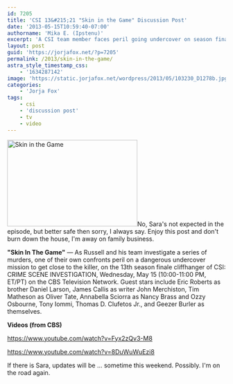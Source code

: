 ```yaml
---
id: 7205
title: 'CSI 13&#215;21 "Skin in the Game" Discussion Post'
date: '2013-05-15T10:59:40-07:00'
authorname: 'Mika E. (Ipstenu)'
excerpt: 'A CSI team member faces peril going undercover on season finale cliffhanger!'
layout: post
guid: 'https://jorjafox.net/?p=7205'
permalink: /2013/skin-in-the-game/
astra_style_timestamp_css:
    - '1634287142'
image: 'https://static.jorjafox.net/wordpress/2013/05/103230_D1278b.jpg'
categories:
    - 'Jorja Fox'
tags:
    - csi
    - 'discussion post'
    - tv
    - video
---
```


<a href="//static.jorjafox.net/wordpress/2013/05/103230_D1278b.jpg"><img class="size-medium wp-image-7211 alignright" alt="Skin in the Game" src="//static.jorjafox.net/wordpress/2013/05/103230_D1278b.jpg" width="300" height="199" /></a>No, Sara's not expected in the episode, but better safe then sorry, I always say. Enjoy this post and don't burn down the house, I'm away on family business.

**"Skin In The Game"** — As Russell and his team investigate a series of murders, one of their own confronts peril on a dangerous undercover mission to get close to the killer, on the 13th season finale cliffhanger of CSI: CRIME SCENE INVESTIGATION, Wednesday, May 15 (10:00-11:00 PM, ET/PT) on the CBS Television Network. Guest stars include Eric Roberts as brother Daniel Larson, James Callis as writer John Merchiston, Tim Matheson as Oliver Tate, Annabella Sciorra as Nancy Brass and Ozzy Osbourne, Tony Iommi, Thomas D. Clufetos Jr., and Geezer Burler as themselves.

**Videos (from CBS)**

https://www.youtube.com/watch?v=Fyx2zQv3-M8

https://www.youtube.com/watch?v=8DuWuWuEzi8

If there is Sara, updates will be ... sometime this weekend. Possibly. I'm on the road again.
